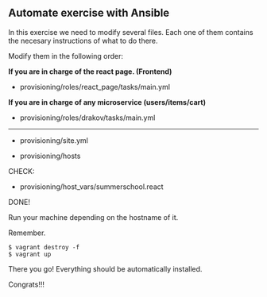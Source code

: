 Automate exercise with Ansible
---

In this exercise we need to modify several files.
Each one of them contains the necesary instructions of what to do there.

Modify them in the following order:

**If you are in charge of the react page. (Frontend)**
- provisioning/roles/react_page/tasks/main.yml

**If you are in charge of any microservice (users/items/cart)**
- provisioning/roles/drakov/tasks/main.yml

___


- provisioning/site.yml

- provisioning/hosts

CHECK:

- provisioning/host_vars/summerschool.react

DONE!

Run your machine depending on the hostname of it.

Remember.

```
$ vagrant destroy -f
$ vagrant up
```

There you go! Everything should be automatically installed.

Congrats!!!
